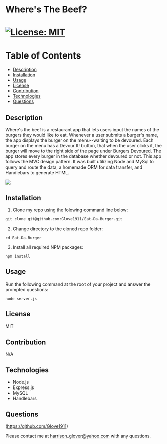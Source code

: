 # Where's The Beef? 

       
# [![License: MIT](https://img.shields.io/badge/License-MIT-yellow.svg)](https://opensource.org/licenses/MIT)

# Table of Contents
- [Description](#description)
- [Installation](#installation)
- [Usage](#usage)
- [License](#license)
- [Contribution](#contribution)
- [Technologies](#technologies)
- [Questions](#questions)



 ## Description
Where's the beef is a restaurant app that lets users input the names of the burgers they would like to eat.  Whenever a user submits a burger's name, the app displays the burger on the menu--waiting to be devoured.  Each burger on the menu has a Devour It! button, that when the user clicks it, the burger will move to the right side of the page under Burgers Devoured.  The app stores every burger in the database whether devoured or not.  This app follows the MVC design pattern.  It was built utilizing Node and MySql to query and route the data, a homemade ORM for data transfer, and Handlebars to generate HTML.

<img src="https://github.com/Glove1911/Wheres-The-Beef/blob/main/public/assets/images/4ECB5B2B-C8B6-4664-8B7B-F7784123621D_1_105_c.jpeg">

## Installation
1. Clone my repo using the folowing command line below:
```
git clone git@github.com:Glove1911/Eat-Da-Burger.git
```
2. Change directory to the cloned repo folder:

```
cd Eat-Da-Burger
```
3. Install all required NPM packages:
```
npm install
```


## Usage
Run the following command at the root of your project and answer the prompted questions:
```
node server.js
```


## License
MIT


## Contribution
N/A


## Technologies
* Node.js
* Express.js
* MySQL
* Handlebars


## Questions
(https://github.com/Glove1911) 


Please contact me at [harrison_glover@yahoo.com](mailto:harrison_glover@yahoo.com) with any questions.
